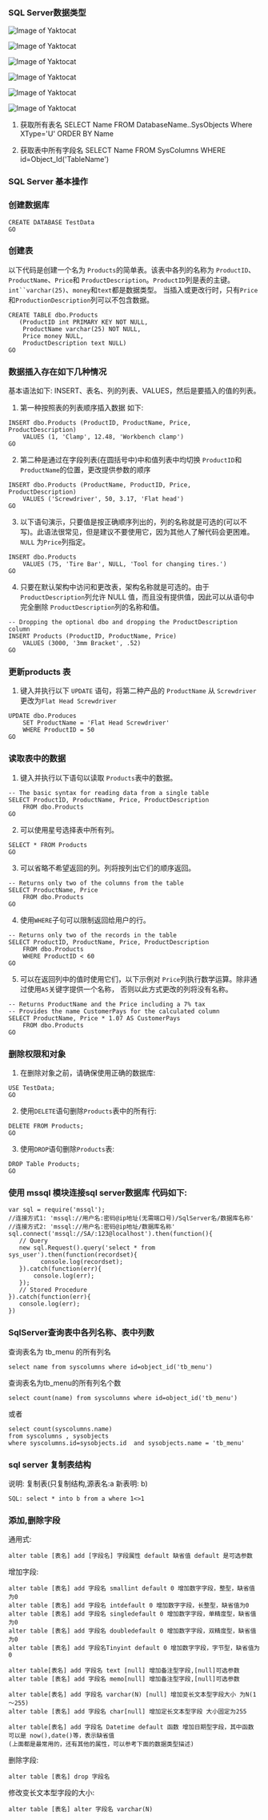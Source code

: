 ### SQL Server数据类型

![Image of Yaktocat](http://oyojovx0n.bkt.clouddn.com/01.png?e=1509444582&token=rah5Tr-k0fkmUfjSk-1k0KQPzitTP9co06CuG9P3:MnOejHzBqk8JJilQ2CUZdACRzdI)

![Image of Yaktocat](http://oyojovx0n.bkt.clouddn.com/02.png?e=1509447007&token=rah5Tr-k0fkmUfjSk-1k0KQPzitTP9co06CuG9P3:vA7QglcknOgBYekU8C6gVlzkSF4)

![Image of Yaktocat](http://oyojovx0n.bkt.clouddn.com/03.png?e=1509447177&token=rah5Tr-k0fkmUfjSk-1k0KQPzitTP9co06CuG9P3:iloRHjUK8i3CdlfYzQ1HxfPizZs)

![Image of Yaktocat](http://oyojovx0n.bkt.clouddn.com/04.png?e=1509447306&token=rah5Tr-k0fkmUfjSk-1k0KQPzitTP9co06CuG9P3:-sF3BSaw1zdJHl4LYGNqmwaIsDE)

![Image of Yaktocat](http://oyojovx0n.bkt.clouddn.com/05.png?e=1509447480&token=rah5Tr-k0fkmUfjSk-1k0KQPzitTP9co06CuG9P3:QpwJ5RDqk8XqZUlph7UFqijQqlM)

![Image of Yaktocat](http://oyojovx0n.bkt.clouddn.com/06.png?e=1509447540&token=rah5Tr-k0fkmUfjSk-1k0KQPzitTP9co06CuG9P3:GfrHomb7XtvsxzA7eNJ6mBy2Y48)

1. 获取所有表名 SELECT Name FROM DatabaseName..SysObjects Where XType='U' ORDER BY Name 

2. 获取表中所有字段名 SELECT Name FROM SysColumns WHERE id=Object_Id('TableName') 

### SQL Server 基本操作

### 创建数据库
```
CREATE DATABASE TestData
GO
```
### 创建表
以下代码是创建一个名为 ```Products```的简单表。该表中各列的名称为 ```ProductID```、```ProductName```、```Price```和
```ProductDescription```。```ProductID```列是表的主键。```int``varchar(25)```、```money```和```text```都是数据类型。
当插入或更改行时，只有```Price```和```ProductionDescription```列可以不包含数据。
```
CREATE TABLE dbo.Products  
   (ProductID int PRIMARY KEY NOT NULL,  
    ProductName varchar(25) NOT NULL,  
    Price money NULL,  
    ProductDescription text NULL)  
GO  
```
### 数据插入存在如下几种情况
基本语法如下: INSERT、表名、列的列表、VALUES，然后是要插入的值的列表。 
1. 第一种按照表的列表顺序插入数据 如下:
```
INSERT dbo.Products (ProductID, ProductName, Price, ProductDescription)  
    VALUES (1, 'Clamp', 12.48, 'Workbench clamp')  
GO  
```
2. 第二种是通过在字段列表(在圆括号中)中和值列表中均切换 ```ProductID```和```ProductName```的位置，更改提供参数的顺序
```
INSERT dbo.Products (ProductName, ProductID, Price, ProductDescription)  
    VALUES ('Screwdriver', 50, 3.17, 'Flat head')  
GO  
```
3. 以下语句演示，只要值是按正确顺序列出的，列的名称就是可选的(可以不写)。此语法很常见，但是建议不要使用它，因为其他人了解代码会更困难。```NULL```
为```Price```列指定。
```
INSERT dbo.Products  
    VALUES (75, 'Tire Bar', NULL, 'Tool for changing tires.')  
GO  
```
4. 只要在默认架构中访问和更改表，架构名称就是可选的。由于```ProductDescription```列允许 NULL 值，而且没有提供值，因此可以从语句中完全删除
```ProductDescription```列的名称和值。
```
-- Dropping the optional dbo and dropping the ProductDescription column  
INSERT Products (ProductID, ProductName, Price)  
    VALUES (3000, '3mm Bracket', .52)  
GO  
```
### 更新products 表
1. 键入并执行以下 ```UPDATE``` 语句，将第二种产品的 ```ProductName``` 从 ```Screwdriver```更改为```Flat Head Screwdriver```
```
UPDATE dbo.Produces
    SET ProductName = 'Flat Head Screwdriver'
    WHERE ProductID = 50
GO    
```
### 读取表中的数据
1. 键入并执行以下语句以读取 ```Products```表中的数据。
```
-- The basic syntax for reading data from a single table  
SELECT ProductID, ProductName, Price, ProductDescription  
    FROM dbo.Products  
GO  
```
2. 可以使用星号选择表中所有列。
```
SELECT * FROM Products
GO
```
3. 可以省略不希望返回的列。列将按列出它们的顺序返回。
```
-- Returns only two of the columns from the table  
SELECT ProductName, Price  
    FROM dbo.Products  
GO  
```
4. 使用```WHERE```子句可以限制返回给用户的行。
```
-- Returns only two of the records in the table  
SELECT ProductID, ProductName, Price, ProductDescription  
    FROM dbo.Products  
    WHERE ProductID < 60  
GO  
```
5. 可以在返回列中的值时使用它们，以下示例对 ```Price```列执行数学运算。除非通过使用```AS```关键字提供一个名称，
否则以此方式更改的列将没有名称。
```
-- Returns ProductName and the Price including a 7% tax  
-- Provides the name CustomerPays for the calculated column  
SELECT ProductName, Price * 1.07 AS CustomerPays  
    FROM dbo.Products  
GO  
```
### 删除权限和对象
1. 在删除对象之前，请确保使用正确的数据库:
```
USE TestData;
GO
```
2. 使用```DELETE```语句删除```Products```表中的所有行:
```
DELETE FROM Products;  
GO  
```
3. 使用```DROP```语句删除```Products```表:
```
DROP Table Products;  
GO  
```

### 使用 mssql 模块连接sql server数据库 代码如下:
```
var sql = require('mssql');
//连接方式1: 'mssql://用户名:密码@ip地址(无需端口号)/SqlServer名/数据库名称'
//连接方式2: 'mssql://用户名:密码@ip地址/数据库名称'
sql.connect('mssql://SA/:123@localhost').then(function(){
   // Query
   new sql.Request().query('select * from sys_user').then(function(recordset){
         console.log(recordset);
   }).catch(function(err){
       console.log(err);
   });  
   // Stored Procedure
}).catch(function(err){
   console.log(err);
})
```

### SqlServer查询表中各列名称、表中列数

查询表名为 tb_menu 的所有列名
```
select name from syscolumns where id=object_id('tb_menu')
```
查询表名为tb_menu的所有列名个数
```
select count(name) from syscolumns where id=object_id('tb_menu')
```
或者
```
select count(syscolumns.name)
from syscolumns , sysobjects
where syscolumns.id=sysobjects.id  and sysobjects.name = 'tb_menu'
```
### sql server 复制表结构

说明: 复制表(只复制结构,源表名:a 新表明: b)
```
SQL: select * into b from a where 1<>1
```

### 添加,删除字段

通用式:
```
alter table [表名] add [字段名] 字段属性 default 缺省值 default 是可选参数
```
增加字段:
```
alter table [表名] add 字段名 smallint default 0 增加数字字段，整型，缺省值为0   
alter table [表名] add 字段名 intdefault 0 增加数字字段，长整型，缺省值为0  
alter table [表名] add 字段名 singledefault 0 增加数字字段，单精度型，缺省值为0   
alter table [表名] add 字段名 doubledefault 0 增加数字字段，双精度型，缺省值为0  
alter table [表名] add 字段名Tinyint default 0 增加数字字段，字节型，缺省值为0  
  
alter table[表名] add 字段名 text [null] 增加备注型字段,[null]可选参数  
alter table [表名] add 字段名 memo[null] 增加备注型字段,[null]可选参数  
  
alter table[表名] add 字段名 varchar(N) [null] 增加变长文本型字段大小 为N(1～255)  
alter table [表名] add 字段名 char[null] 增加定长文本型字段 大小固定为255  
  
alter table[表名] add 字段名 Datetime default 函数 增加日期型字段，其中函数 可以是 now(),date()等，表示缺省值  
(上面都是最常用的，还有其他的属性，可以参考下面的数据类型描述)  
```
删除字段:
```
alter table [表名] drop 字段名
```
修改变长文本型字段的大小:
```
alter table [表名] alter 字段名 varchar(N)
```
